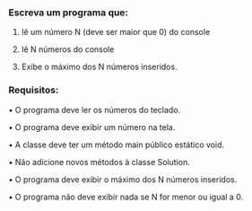 ### Escreva um programa que:
1. lê um número N (deve ser maior que 0) do console

2. lê N números do console

3. Exibe o máximo dos N números inseridos.

### Requisitos:

• O programa deve ler os números do teclado.

• O programa deve exibir um número na tela.

• A classe deve ter um método main público estático void.

• Não adicione novos métodos à classe Solution.

• O programa deve exibir o máximo dos N números inseridos.

• O programa não deve exibir nada se N for menor ou igual a 0.